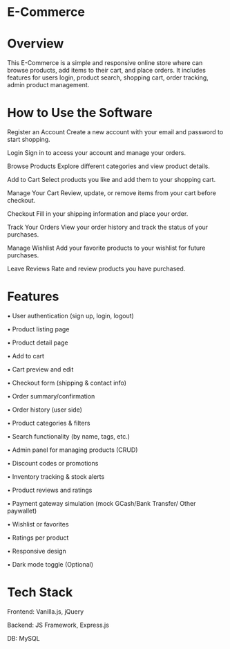 # E-Commerce
# Overview
This E-Commerce is a simple and responsive online store where can browse products, add items to their cart, and place orders. It includes features for users login, product search, shopping cart, order tracking, admin product management.
# How to Use the Software
Register an Account
Create a new account with your email and password to start shopping.

Login
Sign in to access your account and manage your orders.

Browse Products
Explore different categories and view product details.

Add to Cart
Select products you like and add them to your shopping cart.

Manage Your Cart
Review, update, or remove items from your cart before checkout.

Checkout
Fill in your shipping information and place your order.

Track Your Orders
View your order history and track the status of your purchases.

Manage Wishlist
Add your favorite products to your wishlist for future purchases.

Leave Reviews
Rate and review products you have purchased.


# Features 
• User authentication (sign up, login, logout)

• Product listing page

• Product detail page

• Add to cart

• Cart preview and edit

• Checkout form (shipping & contact info)

• Order summary/confirmation

• Order history (user side)

• Product categories & filters

• Search functionality (by name, tags, etc.)

• Admin panel for managing products (CRUD)

• Discount codes or promotions

• Inventory tracking & stock alerts

• Product reviews and ratings

• Payment gateway simulation (mock GCash/Bank Transfer/ Other paywallet)

• Wishlist or favorites

• Ratings per product

• Responsive design

• Dark mode toggle (Optional)
# Tech Stack
Frontend: Vanilla.js, jQuery 

Backend: JS Framework, Express.js

DB: MySQL 
